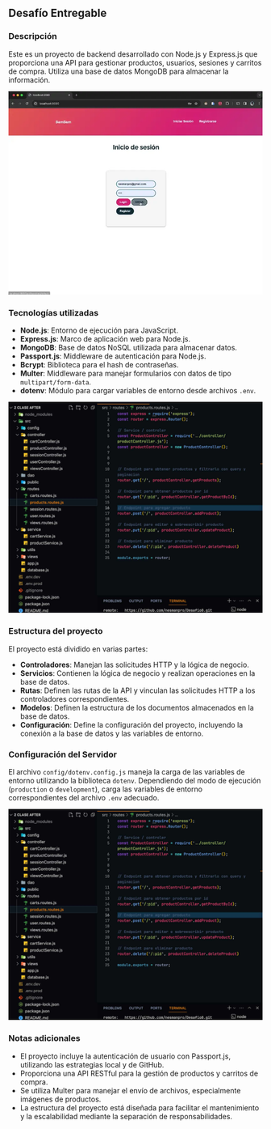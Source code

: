 ## Desafío Entregable

### Descripción

Este es un proyecto de backend desarrollado con Node.js y Express.js que proporciona una API para gestionar productos, usuarios, sesiones y carritos de compra. Utiliza una base de datos MongoDB para almacenar la información.

![](./src/public/img/uiuxcoder1.webp)

### Tecnologías utilizadas

- **Node.js**: Entorno de ejecución para JavaScript.
- **Express.js**: Marco de aplicación web para Node.js.
- **MongoDB**: Base de datos NoSQL utilizada para almacenar datos.
- **Passport.js**: Middleware de autenticación para Node.js.
- **Bcrypt**: Biblioteca para el hash de contraseñas.
- **Multer**: Middleware para manejar formularios con datos de tipo `multipart/form-data`.
- **dotenv**: Módulo para cargar variables de entorno desde archivos `.env`.

![](./src/public/img/code.jpg)

### Estructura del proyecto

El proyecto está dividido en varias partes:

- **Controladores**: Manejan las solicitudes HTTP y la lógica de negocio.
- **Servicios**: Contienen la lógica de negocio y realizan operaciones en la base de datos.
- **Rutas**: Definen las rutas de la API y vinculan las solicitudes HTTP a los controladores correspondientes.
- **Modelos**: Definen la estructura de los documentos almacenados en la base de datos.
- **Configuración**: Define la configuración del proyecto, incluyendo la conexión a la base de datos y las variables de entorno.

### Configuración del Servidor

El archivo `config/dotenv.config.js` maneja la carga de las variables de entorno utilizando la biblioteca `dotenv`. Dependiendo del modo de ejecución (`production` o `development`), carga las variables de entorno correspondientes del archivo `.env` adecuado.

![](./src/public/img/code.jpg)

### Notas adicionales

- El proyecto incluye la autenticación de usuario con Passport.js, utilizando las estrategias local y de GitHub.
- Proporciona una API RESTful para la gestión de productos y carritos de compra.
- Se utiliza Multer para manejar el envío de archivos, especialmente imágenes de productos.
- La estructura del proyecto está diseñada para facilitar el mantenimiento y la escalabilidad mediante la separación de responsabilidades.
